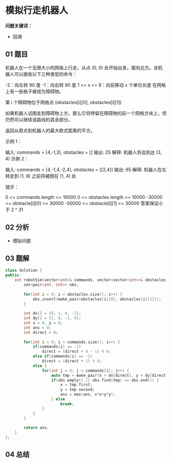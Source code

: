 # 模拟行走机器人
**问题关键词：**

- 回溯

## 01 题目

机器人在一个无限大小的网格上行走，从点 (0, 0) 处开始出发，面向北方。该机器人可以接收以下三种类型的命令：

-2：向左转 90 度
-1：向右转 90 度
1 <= x <= 9：向前移动 x 个单位长度
在网格上有一些格子被视为障碍物。

第 i 个障碍物位于网格点  (obstacles[i][0], obstacles[i][1])

如果机器人试图走到障碍物上方，那么它将停留在障碍物的前一个网格方块上，但仍然可以继续该路线的其余部分。

返回从原点到机器人的最大欧式距离的平方。

 

示例 1：

输入: commands = [4,-1,3], obstacles = []
输出: 25
解释: 机器人将会到达 (3, 4)
示例 2：

输入: commands = [4,-1,4,-2,4], obstacles = [[2,4]]
输出: 65
解释: 机器人在左转走到 (1, 8) 之前将被困在 (1, 4) 处


提示：

0 <= commands.length <= 10000
0 <= obstacles.length <= 10000
-30000 <= obstacle[i][0] <= 30000
-30000 <= obstacle[i][1] <= 30000
答案保证小于 2 ^ 31

## 02 分析

- 模拟问题

## 03 题解

```c++
class Solution {
public:
    int robotSim(vector<int>& commands, vector<vector<int>>& obstacles) {
        set<pair<int, int>> obs;
        
        for(int i = 0; i < obstacles.size(); i++) {
            obs.insert(make_pair(obstacles[i][0], obstacles[i][1]));
        }
        
        int dx[] = {0, 1, 0, -1};
        int dy[] = {1, 0, -1, 0};
        int x = 0, y = 0;
        int ans = 0;
        int direct = 0;
        
        for(int i = 0; i < commands.size(); i++) {
            if(commands[i] == -2)
                direct = (direct + 4 - 1) % 4;
            else if(commands[i] == -1)
                direct = (direct + 1) % 4;
            else {
                for(int j = 0; j < commands[i]; j++) {
                    auto tmp = make_pair(x + dx[direct], y + dy[direct]);
                    if(obs.empty() || obs.find(tmp) == obs.end()) {
                        x = tmp.first;
                        y = tmp.second;
                        ans = max(ans, x*x+y*y);
                    } else 
                        break;
                }
            }
        }
        
        return ans;
    }
};
```

## 04 总结

